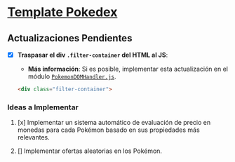 # [Template Pokedex](templates/pokedex)

## Actualizaciones Pendientes

- [x] **Traspasar el **div** `.filter-container` del HTML al JS**:

  - **Más información**: Si es posible, implementar esta actualización en el módulo [`PokemonDOMHandler.js`](templates/pokedex/js/models/PokemonDataHandler.js).

  ```HTML
  <div class="filter-container">
  ```

### Ideas a Implementar

1. [x] Implementar un sistema automático de evaluación de precio en monedas para cada Pokémon basado en sus propiedades más relevantes.

2. [] Implementar ofertas aleatorias en los Pokémon.
